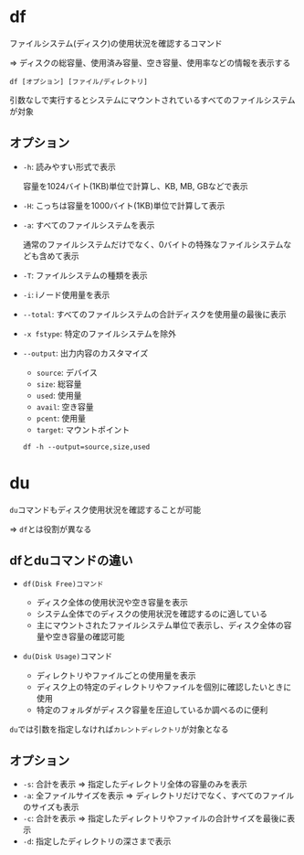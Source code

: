 # df

ファイルシステム(ディスク)の使用状況を確認するコマンド

=> ディスクの総容量、使用済み容量、空き容量、使用率などの情報を表示する

```
df [オプション] [ファイル/ディレクトリ]
```

引数なしで実行するとシステムにマウントされているすべてのファイルシステムが対象

## オプション

- `-h`: 読みやすい形式で表示

  容量を1024バイト(1KB)単位で計算し、KB, MB, GBなどで表示

- `-H`: こっちは容量を1000バイト(1KB)単位で計算して表示
- `-a`: すべてのファイルシステムを表示

  通常のファイルシステムだけでなく、0バイトの特殊なファイルシステムなども含めて表示

- `-T`: ファイルシステムの種類を表示
- `-i`: iノード使用量を表示
- `--total`: すべてのファイルシステムの合計ディスクを使用量の最後に表示
- `-x fstype`: 特定のファイルシステムを除外
- `--output`: 出力内容のカスタマイズ
  - `source`: デバイス
  - `size`: 総容量
  - `used`: 使用量
  - `avail`: 空き容量
  - `pcent`: 使用量
  - `target`: マウントポイント

  ```
  df -h --output=source,size,used
  ```

# du

`du`コマンドもディスク使用状況を確認することが可能

=> `df`とは役割が異なる

## dfとduコマンドの違い

- `df(Disk Free)コマンド`
  - ディスク全体の使用状況や空き容量を表示
  - システム全体でのディスクの使用状況を確認するのに適している
  - 主にマウントされたファイルシステム単位で表示し、ディスク全体の容量や空き容量の確認可能

- `du(Disk Usage)`コマンド
  - ディレクトリやファイルごとの使用量を表示
  - ディスク上の特定のディレクトリやファイルを個別に確認したいときに使用
  - 特定のフォルダがディスク容量を圧迫しているか調べるのに便利

`du`では引数を指定しなければ`カレントディレクトリ`が対象となる

## オプション

- `-s`: 合計を表示 => 指定したディレクトリ全体の容量のみを表示
- `-a`: 全ファイルサイズを表示 => ディレクトリだけでなく、すべてのファイルのサイズも表示
- `-c`: 合計を表示 => 指定したディレクトリやファイルの合計サイズを最後に表示
- `-d`: 指定したディレクトリの深さまで表示


